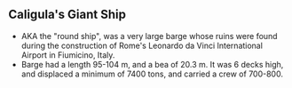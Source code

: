 Caligula's Giant Ship
---------------------

* AKA the "round ship", was a very large barge whose ruins were found during the construction of Rome's Leonardo da Vinci International Airport in Fiumicino, Italy.
* Barge had a length 95-104 m, and a bea of 20.3 m. It was 6 decks high, and displaced a minimum of 7400 tons, and carried a crew of 700-800.
